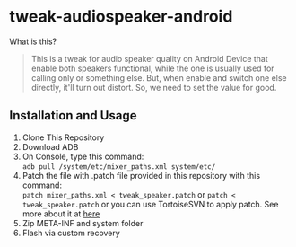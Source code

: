 # tweak-audiospeaker-android
What is this?
>This is a tweak for audio speaker quality on Android Device that enable both speakers functional, while the one is usually used for calling only or something else. 
But, when enable and switch one else directly, it'll turn out distort. So, we need to set the value for good.

## Installation and Usage
1. Clone This Repository
2. Download ADB
3. On Console, type this command:<br>
`adb pull /system/etc/mixer_paths.xml system/etc/`
4. Patch the file with .patch file provided in this repository with this command:<br>
`patch mixer_paths.xml < tweak_speaker.patch` or `patch < tweak_speaker.patch`
or you can use TortoiseSVN to apply patch. See more about it at [here](https://tortoisesvn.net/docs/nightly/TortoiseMerge_en/tmerge-basics-patch.html)
5. Zip META-INF and system folder
6. Flash via custom recovery
